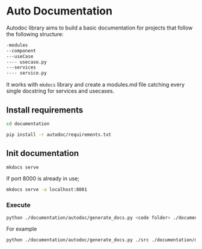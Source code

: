 # Auto Documentation

Autodoc library aims to build a basic documentation for projects that follow the following structure:

```bash
-modules
--component
---useCase
---- usecase.py
---services
---- service.py
```

It works with `mkdocs` library and create a modules.md file catching every single docstring for services and usecases. 

## Install requirements

```bash
cd documentation
```

```bash
pip install -r autodoc/requirements.txt
```

## Init documentation

```bash
mkdocs serve
```
If port 8000 is already in use;

```bash
mkdocs serve -a localhost:8001
```

### Execute

```bash
python ./documentation/autodoc/generate_docs.py <code folder> ./documentation/docs
```

For example

```bash
python ./documentation/autodoc/generate_docs.py ./src ./documentation/docs
```